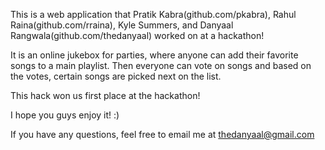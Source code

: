 This is a web application that Pratik Kabra(github.com/pkabra), Rahul Raina(github.com/rraina), Kyle Summers, and Danyaal Rangwala(github.com/thedanyaal) worked on at a hackathon!

It is an online jukebox for parties, where anyone can add their favorite songs to a main playlist. Then everyone can vote on songs and based on the votes, certain songs are picked next on the list.

This hack won us first place at the hackathon!

I hope you guys enjoy it! :)

If you have any questions, feel free to email me at thedanyaal@gmail.com
